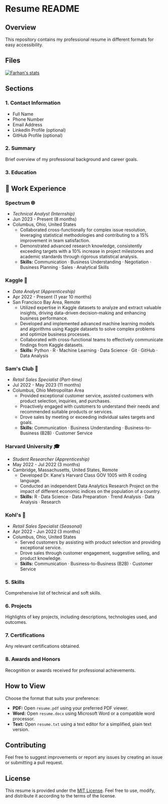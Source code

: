 # Resume README

## Overview

This repository contains my professional resume in different formats for easy accessibility.

## Files

[![Farhan's stats](https://github-readme-stats.vercel.app/api?username=SadeekFarhan21)](https://github.com/SadeekFarhan21/github-readme-stats)

## Sections

### 1. Contact Information

- Full Name
- Phone Number
- Email Address
- LinkedIn Profile (optional)
- GitHub Profile (optional)

### 2. Summary

Brief overview of my professional background and career goals.

### 3. Education


## 💼 Work Experience

### Spectrum 🌐
- *Technical Analyst (Internship)*
- Jun 2023 - Present (8 months)
- Columbus, Ohio, United States
  - Collaborated cross-functionally for complex issue resolution, leveraging statistical methodologies and contributing to a 15% improvement in team satisfaction.
  - Demonstrated advanced research knowledge, consistently exceeding targets with a 10% increase in project milestones and academic standards through rigorous statistical analysis.
  - **Skills:** Communication · Business Understanding · Negotiation · Business Planning · Sales · Analytical Skills

### Kaggle 🚀
- *Data Analyst (Apprenticeship)*
- Apr 2022 - Present (1 year 10 months)
- San Francisco Bay Area, Remote
  - Utilized expertise in Kaggle datasets to analyze and extract valuable insights, driving data-driven decision-making and enhancing business performance.
  - Developed and implemented advanced machine learning models and algorithms using Kaggle datasets to solve complex problems and optimize business processes.
  - Collaborated with cross-functional teams to effectively communicate findings from Kaggle datasets.
  - **Skills:** Python · R · Machine Learning · Data Science · Git · GitHub · Data Analysis

### Sam's Club 🛒
- *Retail Sales Specialist (Part-time)*
- Jul 2022 - May 2023 (11 months)
- Columbus, Ohio Metropolitan Area
  - Provided exceptional customer service, assisted customers with product selection, inquiries, and purchases.
  - Proactively engaged with customers to understand their needs and recommended suitable products or services.
  - Drove sales by meeting or exceeding individual sales targets and goals.
  - **Skills:** Communication · Business Understanding · Business-to-Business (B2B) · Customer Service

### Harvard University 🎓
- *Student Researcher (Apprenticeship)*
- May 2022 - Jul 2022 (3 months)
- Cambridge, Massachusetts, United States, Remote
  - Developed Dr. Kane's Harvard Class GOV 1005 with R coding language.
  - Conducted an independent Data Analytics Research Project on the impact of different economic indices on the population of a country.
  - **Skills:** R · Data Science · Data Preparation · Trend Analysis · Data Analysis · Research

### Kohl's 👗
- *Retail Sales Specialist (Seasonal)*
- Apr 2022 - Jun 2022 (3 months)
- Columbus, Ohio, United States
  - Served customers by assisting with product selection and providing exceptional service.
  - Drove sales through customer engagement, suggestive selling, and product knowledge.
  - **Skills:** Communication · Business-to-Business (B2B) · Customer Service


### 5. Skills

Comprehensive list of technical and soft skills.

### 6. Projects

Highlights of key projects, including descriptions, technologies used, and outcomes.

### 7. Certifications

Any relevant certifications obtained.

### 8. Awards and Honors

Recognition or awards received for professional achievements.

## How to View

Choose the format that suits your preference:

- **PDF:** Open `resume.pdf` using your preferred PDF viewer.
- **Word:** Open `resume.docx` using Microsoft Word or a compatible word processor.
- **Text:** Open `resume.txt` using a text editor for a simplified, plain text version.

## Contributing

Feel free to suggest improvements or report any issues by creating an issue or submitting a pull request.

## License

This resume is provided under the [MIT License](./LICENSE). Feel free to use, modify, and distribute it according to the terms of the license.
